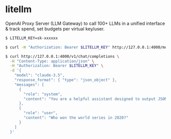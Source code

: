 litellm
=======

OpenAI Proxy Server (LLM Gateway) to call 100+ LLMs in a unified interface & track spend, set budgets per virtual key/user.

```bash
$ LITELLM_KEY=sk-xxxxxx

$ curl -H "Authorization: Bearer $LITELLM_KEY" http://127.0.0.1:4000/model/info

$ curl http://127.0.0.1:4000/v1/chat/completions \
  -H "Content-Type: application/json" \
  -H "Authorization: Bearer $LITELLM_KEY" \
  -d '{
    "model": "claude-3.5",
    "response_format": { "type": "json_object" },
    "messages": [
      {
        "role": "system",
        "content": "You are a helpful assistant designed to output JSON."
      },
      {
        "role": "user",
        "content": "Who won the world series in 2020?"
      }
    ]
  }'
```
